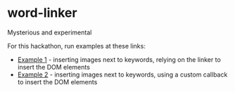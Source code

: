 # word-linker
Mysterious and experimental

For this hackathon, run examples at these links:

* [Example 1](http://75a87fda.ngrok.io/example1.html) - inserting images next to keywords, relying on the linker to insert the DOM elements
* [Example 2](http://75a87fda.ngrok.io/example2.html) - inserting images next to keywords, using a custom callback to insert the DOM elements
